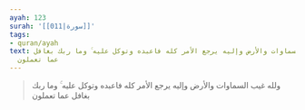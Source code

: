 ```yaml
---
ayah: 123
surah: '[[011|سورة]]'
tags:
- quran/ayah
text: ولله غيب السماوات والأرض وإليه يرجع الأمر كله فاعبده وتوكل عليه ۚ وما ربك بغافل
  عما تعملون
---
```

> ولله غيب السماوات والأرض وإليه يرجع الأمر كله فاعبده وتوكل عليه ۚ وما ربك بغافل عما تعملون
